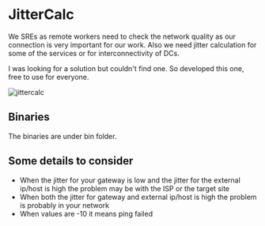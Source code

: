 # JitterCalc

We SREs as remote workers need to check the network quality as our connection 
is very important for our work. Also we need jitter calculation for some of the services or 
for interconnectivity of DCs. 

I was looking for a solution but couldn't find one.
So developed this one, free to use for everyone. 

![jittercalc](https://hacktr.org/wp-content/uploads/2020/04/Jitter_Calculator-1024x812.png)
## Binaries
The binaries are under bin folder.

## Some details to consider
- When the jitter for your gateway is low and the jitter for the external ip/host is high the problem may be with the ISP or the target site
- When both the jitter for gateway and external ip/host is high the problem is probably in your network
- When values are -10 it means ping failed
